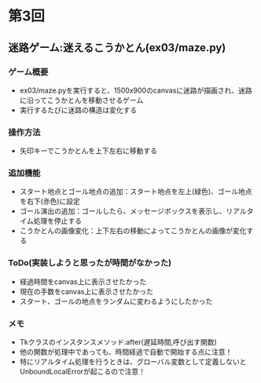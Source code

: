 # 第3回
## 迷路ゲーム:迷えるこうかとん(ex03/maze.py)
### ゲーム概要
- ex03/maze.pyを実行すると、1500x900のcanvasに迷路が描画され、迷路に沿ってこうかとんを移動させるゲーム
- 実行するたびに迷路の構造は変化する

### 操作方法
- 矢印キーでこうかとんを上下左右に移動する

### 追加機能
- スタート地点とゴール地点の追加：スタート地点を左上(緑色)、ゴール地点を右下(赤色)に設定
- ゴール演出の追加：ゴールしたら、メッセージボックスを表示し、リアルタイム処理を停止する
- こうかとんの画像変化：上下左右の移動によってこうかとんの画像が変化する

### ToDo(実装しようと思ったが時間がなかった)
- 経過時間をcanvas上に表示させたかった
- 現在の手数をcanvas上に表示させたかった
- スタート、ゴールの地点をランダムに変わるようにしたかった

### メモ
- Tkクラスのインスタンスメソッド:after(遅延時間,呼び出す関数)
- 他の関数が処理中であっても、時間経過で自動で開始する点に注意！
- 特にリアルタイム処理を行うときは、グローバル変数として定義しないとUnboundLocalErrorが起こるので注意！